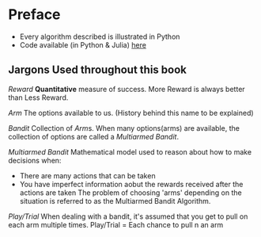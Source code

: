 # Preface

- Every algorithm described is illustrated in Python
- Code available (in Python & Julia) [here](https://github.com/johnmyleswhite/BanditsBook)

## Jargons Used throughout this book

*Reward*
**Quantitative** measure of success.
More Reward is always better than Less Reward.

*Arm*
The options available to us.
(History behind this name to be explained)

*Bandit*
Collection of *Arm*s.
When many options(arms) are available, the collection of options are called a *Multiarmed Bandit*.

*Multiarmed Bandit*
Mathematical model used to reason about how to make decisions when:
* There are many actions that can be taken
* You have imperfect information aobut the rewards received after the actions are taken
The problem of choosing 'arms' depending on the situation is referred to as the Multiarmed Bandit Algorithm.

*Play/Trial*
When dealing with a bandit, it's assumed that you get to pull on each arm multiple times.
Play/Trial = Each chance to pull n an arm


